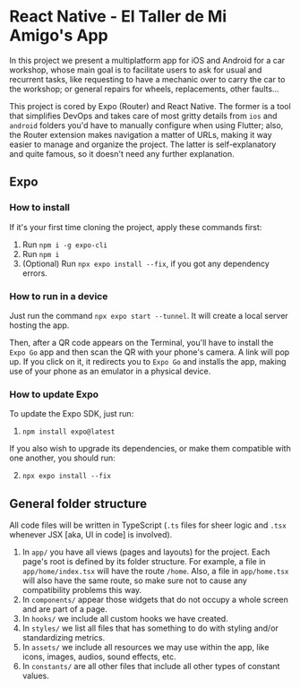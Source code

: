 # React Native - El Taller de Mi Amigo's App

In this project we present a multiplatform app for iOS and Android for a car workshop, whose main goal is to facilitate users to ask for usual and recurrent tasks, like requesting to have a mechanic over to carry the car to the workshop; or general repairs for wheels, replacements, other faults...

This project is cored by Expo (Router) and React Native. The former is a tool that simplifies DevOps and takes care of most gritty details from `ios` and `android` folders you'd have to manually configure when using Flutter; also, the Router extension makes navigation a matter of URLs, making it way easier to manage and organize the project. The latter is self-explanatory and quite famous, so it doesn't need any further explanation.

## Expo

### How to install

If it's your first time cloning the project, apply these commands first:

1. Run `npm i -g expo-cli`
2. Run `npm i`
3. (Optional) Run `npx expo install --fix`, if you got any dependency errors.

### How to run in a device

Just run the command `npx expo start --tunnel`. It will create a local server hosting the app.

Then, after a QR code appears on the Terminal, you'll have to install the `Expo Go` app and then scan the QR with your phone's camera. A link will pop up. If you click on it, it redirects you to `Expo Go` and installs the app, making use of your phone as an emulator in a physical device.

### How to update Expo

To update the Expo SDK, just run:

1. `npm install expo@latest`

If you also wish to upgrade its dependencies, or make them compatible with one another, you should run:

2. `npx expo install --fix`


## General folder structure

All code files will be written in TypeScript (`.ts` files for sheer logic and `.tsx` whenever JSX [aka, UI in code] is involved).

1. In `app/` you have all views (pages and layouts) for the project. Each page's root is defined by its folder structure. For example, a file in `app/home/index.tsx` will have the route `/home`. Also, a file in `app/home.tsx` will also have the same route, so make sure not to cause any compatibility problems this way.
2. In `components/` appear those widgets that do not occupy a whole screen and are part of a page.
3. In `hooks/` we include all custom hooks we have created.
4. In `styles/` we list all files that has something to do with styling and/or standardizing metrics.
5. In `assets/` we include all resources we may use within the app, like icons, images, audios, sound effects, etc.
6. In `constants/` are all other files that include all other types of constant values.
